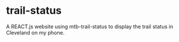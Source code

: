 # trail-status
A REACT.js website using mtb-trail-status to display the trail status in Cleveland on my phone.
